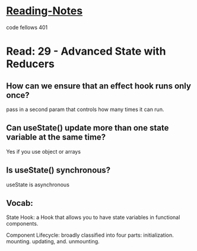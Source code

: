# [Reading-Notes](https://alsosteve.github.io/reading-notes/)
code fellows 401

# Read: 29 - Advanced State with Reducers

## How can we ensure that an effect hook runs only once?
pass in a second param that controls how many times it can run.
## Can useState() update more than one state variable at the same time?
Yes if you use object or arrays

## Is useState() synchronous?
useState is asynchronous

## Vocab:
State Hook:  a Hook that allows you to have state variables in functional components.

Component Lifecycle:  broadly classified into four parts: initialization. mounting. updating, and. unmounting.